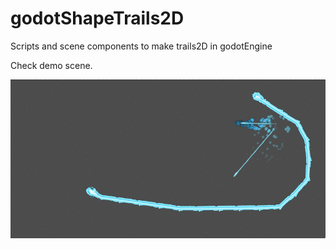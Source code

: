 # godotShapeTrails2D
Scripts and scene components to make trails2D in godotEngine

Check demo scene.

<img src="out.gif" />
